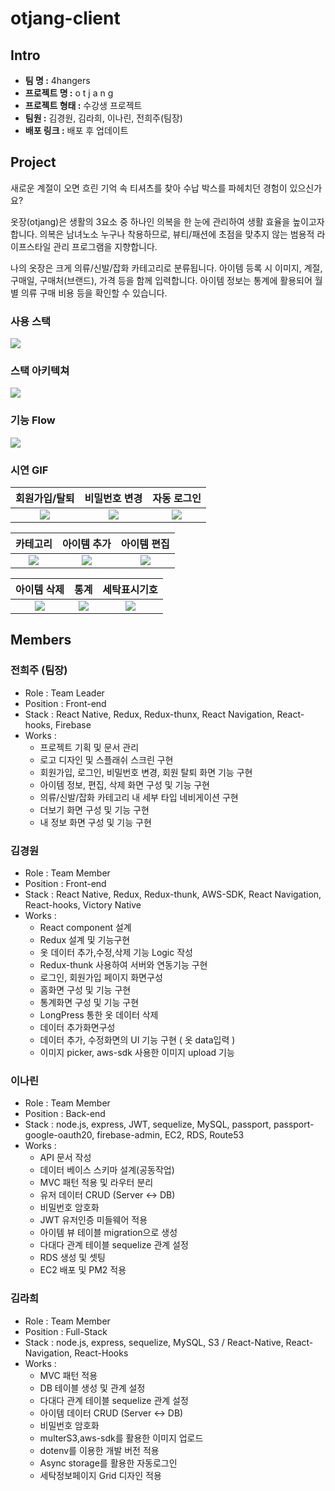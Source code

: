 # otjang-client

## Intro

- **팀 명 :** 4hangers
- **프로젝트 명 :** o t j a n g
- **프로젝트 형태 :** 수강생 프로젝트
- **팀원 :** 김경원, 김라희, 이나린, 전희주(팀장)
- **배포 링크 :** 배포 후 업데이트

## Project

새로운 계절이 오면 흐린 기억 속 티셔츠를 찾아 수납 박스를 파헤치던 경험이 있으신가요?

옷장(otjang)은 생활의 3요소 중 하나인 의복을 한 눈에 관리하여 생활 효율을 높이고자 합니다. 의복은 남녀노소 누구나 착용하므로, 뷰티/패션에 초점을 맞추지 않는 범용적 라이프스타일 관리 프로그램을 지향합니다. 

나의 옷장은 크게 의류/신발/잡화 카테고리로 분류됩니다. 아이템 등록 시 이미지, 계절, 구매일, 구매처(브랜드), 가격 등을 함께 입력합니다. 아이템 정보는 통계에 활용되어 월별 의류 구매 비용 등을 확인할 수 있습니다.

### 사용 스택
![](https://images.velog.io/images/jheeju/post/0d654a7f-57cb-4dba-8ab6-09f7ac91d510/%E1%84%89%E1%85%A1%E1%84%8B%E1%85%AD%E1%86%BC%E1%84%89%E1%85%B3%E1%84%90%E1%85%A2%E1%86%A8.svg)


### 스택 아키텍쳐
![](https://images.velog.io/images/jheeju/post/edd23cf5-ec00-4884-be89-1d83b27b5939/%E1%84%89%E1%85%B3%E1%84%90%E1%85%A2%E1%86%A8%E1%84%8B%E1%85%A1%E1%84%8F%E1%85%B5%E1%84%90%E1%85%A6%E1%86%A8%E1%84%8E%E1%85%A7.svg)

### 기능 Flow
![](https://images.velog.io/images/jheeju/post/545347f0-8639-4983-b694-3da655597f83/otjang-wireframe.jpg)

### 시연 GIF

|회원가입/탈퇴|비밀번호 변경|자동 로그인|
:---:|:---:|:---:
|![](https://ifh.cc/g/gr9dR5.gif)|![](https://media.giphy.com/media/W4hxt0VCtaRnEjIdlE/giphy.gif)|![](https://ifh.cc/g/MNVAks.gif)|

|카테고리|아이템 추가|아이템 편집|
:---:|:---:|:---:
|![](https://media.giphy.com/media/IhgeIWAQgetBfmKRyv/giphy.gif)|![](https://ifh.cc/g/qEhDh8.gif)|![](https://media.giphy.com/media/cmTRGUdqVWfk2FSlzg/giphy.gif)|

|아이템 삭제|통계|세탁표시기호|
:---:|:---:|:---:
|![](https://media.giphy.com/media/WnBE8yFr19i2Y4ubCT/giphy.gif)|![](https://media.giphy.com/media/dZue9jWekTtb3y5doS/giphy.gif)|![](https://media.giphy.com/media/JsDpGYoIFWCKDqJH7y/giphy.gif)|

## Members
### 전희주 (팀장)
- Role : Team Leader
- Position : Front-end
- Stack : React Native, Redux, Redux-thunx, React Navigation, React-hooks, Firebase
- Works :
    - 프로젝트 기획 및 문서 관리
    - 로고 디자인 및 스플래쉬 스크린 구현
    - 회원가입, 로그인, 비밀번호 변경, 회원 탈퇴 화면 기능 구현
    - 아이템 정보, 편집, 삭제 화면 구성 및 기능 구현
    - 의류/신발/잡화 카테고리 내 세부 타입 네비게이션 구현
    - 더보기 화면 구성 및 기능 구현
    - 내 정보 화면 구성 및 기능 구현
    
 ### 김경원
 - Role : Team Member
 - Position : Front-end
 - Stack : React Native, Redux, Redux-thunk, AWS-SDK, React Navigation, React-hooks, Victory Native
 - Works :
    - React component 설계
    - Redux 설계 및 기능구현 
    - 옷 데이터 추가,수정,삭제 기능 Logic 작성 
    - Redux-thunk 사용하여 서버와 연동기능 구현
    - 로그인, 회원가입 페이지 화면구성
    - 홈화면 구성 및 기능 구현
    - 통계화면 구성 및 기능 구현 
    - LongPress 통한 옷 데이터 삭제
    - 데이터 추가화면구성 
    - 데이터 추가, 수정화면의 UI 기능 구현 ( 옷 data입력 ) 
    - 이미지 picker, aws-sdk 사용한 이미지 upload 기능

### 이나린
- Role : Team Member
- Position : Back-end
- Stack : node.js, express, JWT, sequelize, MySQL, passport, passport-google-oauth20,  firebase-admin, EC2, RDS, Route53
- Works :
    - API 문서 작성
    - 데이터 베이스 스키마 설계(공동작업)
    - MVC 패턴 적용 및 라우터 분리
    - 유저 데이터 CRUD (Server ↔ DB)
    - 비밀번호 암호화
    - JWT 유저인증 미들웨어 적용 
    - 아이템 뷰 테이블 migration으로 생성
    - 다대다 관계 테이블 sequelize 관계 설정
    - RDS 생성 및 셋팅
    - EC2 배포 및 PM2 적용
    
### 김라희
- Role :  Team Member
- Position : Full-Stack
- Stack : node.js, express, sequelize, MySQL, S3 / React-Native, React-Navigation, React-Hooks
- Works :
    - MVC 패턴 적용
    - DB 테이블 생성 및 관계 설정
    - 다대다 관계 테이블 sequelize 관계 설정
    - 아이템 데이터 CRUD (Server ↔ DB)
    - 비밀번호 암호화
    - multerS3,aws-sdk를 활용한 이미지 업로드
    - dotenv를 이용한 개발 버전 적용
    - Async storage를 활용한 자동로그인
    - 세탁정보페이지 Grid 디자인 적용
